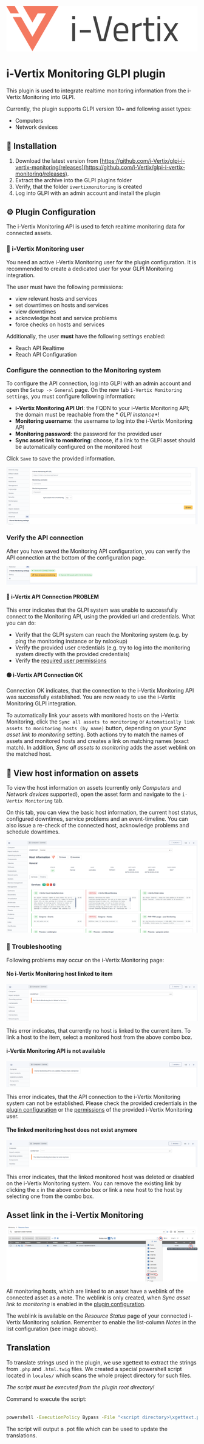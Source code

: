 [<img src="readme/i-vertix.png">](https://i-vertix.com)

# i-Vertix Monitoring GLPI plugin

This plugin is used to integrate realtime monitoring information from the i-Vertix Monitoring into GLPI.

Currently, the plugin supports GLPI version 10+ and following asset types:

- Computers
- Network devices

## 🔧 Installation

1. Download the latest version
   from [https://github.com/i-Vertix/glpi-i-vertix-monitoring/releases](https://github.com/i-Vertix/glpi-i-vertix-monitoring/releases).
2. Extract the archive into the GLPI plugins folder
3. Verify, that the folder `ivertixmonitoring` is created
4. Log into GLPI with an admin account and install the plugin

## ⚙️ Plugin Configuration

The i-Vertix Monitoring API is used to fetch realtime monitoring data for connected assets.

### 🔑 i-Vertix Monitoring user

You need an active i-Vertix Monitoring user for the plugin configuration.
It is recommended to create a dedicated user for your GLPI Monitoring integration.

The user must have the following permissions:

- view relevant hosts and services
- set downtimes on hosts and services
- view downtimes
- acknowledge host and service problems
- force checks on hosts and services

Additionally, the user **must** have the following settings enabled:

- Reach API Realtime
- Reach API Configuration

### Configure the connection to the Monitoring system

To configure the API connection, log into GLPI with an admin account and open the `Setup -> General` page.
On the new tab `i-Vertix Monitoring settings`, you must configure following information:

- **i-Vertix Monitoring API Url**: the FQDN to your i-Vertix Monitoring API; the domain must be reachable from the *
  *GLPI instance**!
- **Monitoring username**: the username to log into the i-Vertix Monitoring API
- **Monitoring password**: the password for the provided user
- **Sync asset link to monitoring**: choose, if a link to the GLPI asset should be automatically configured on the
  monitored host

Click `Save` to save the provided information.

![configure plugin](readme/setup.png)

### Verify the API connection

After you have saved the Monitoring API configuration, you can verify the API connection at the bottom of the
configuration page.

![verify api connection](readme/verify_api_connection.png)

#### 🔴 i-Vertix API Connection PROBLEM

This error indicates that the GLPI system was unable to successfully connect to the Monitoring API, using the provided
url and credentials. What you can do:

- Verify that the GLPI system can reach the Monitoring system (e.g. by ping the monitoring instance or by nslookup)
- Verify the provided user credentials (e.g. try to log into the monitoring system directly with the provided
  credentials)
- Verify the [required user permissions](#-i-vertix-monitoring-user)

#### 🟢 i-Vertix API Connection OK

Connection OK indicates, that the connection to the i-Vertix Monitoring API was successfully established.
You are now ready to use the i-Vertix Monitoring GLPI integration.

To automatically link your assets with monitored hosts on the i-Vertix Monitoring, click
the `Sync all assets to monitoring` or `Automatically link assets to monitoring hosts (by name)` button, depending on
your *Sync asset link to monitoring* setting.
Both actions try to match the names of assets and monitored hosts and creates a link on matching names (exact match).
In addition, *Sync all assets to monitoring* adds the asset weblink on the matched host.

## 👀 View host information on assets

To view the host information on assets (currently only *Computers* and *Network devices* supported),
open the asset form and navigate to the `i-Vertix Monitoring` tab.

On this tab, you can view the basic host information, the current host status, configured downtimes, service problems
and an event-timeline.
You can also issue a re-check of the connected host, acknowledge problems and schedule downtimes.

![host information](readme/host_information.png)

### 🗿 Troubleshooting

Following problems may occur on the i-Vertix Monitoring page:

#### No i-Vertix Monitoring host linked to item

![no host linked](readme/no_host_linked.png)

This error indicates, that currently no host is linked to the current item. To link a host to the item, select a
monitored host from the above combo box.

#### i-Vertix Monitoring API is not available

![linked host does not exist anymore](readme/api_not_available.png)

This error indicates, that the API connection to the i-Vertix Monitoring system can not be established.
Please check the provided credentials in the [plugin configuration](#configure-the-connection-to-the-monitoring-system)
or the [permissions](#-i-vertix-monitoring-user) of the provided i-Vertix Monitoring user.

#### The linked monitoring host does not exist anymore

![linked host does not exist anymore](readme/host_not_exist.png)

This error indicates, that the linked monitored host was deleted or disabled on the i-Vertix Monitoring system.
You can remove the existing link by clicking the `x` in the above combo box or link a new host to the host by selecting
one from the combo box.

## Asset link in the i-Vertix Monitoring

![asset link in monitoring system](readme/monitoring_link.png)

All monitoring hosts, which are linked to an asset have a weblink of the connected asset as a note.
The weblink is only created, when *Sync asset link to monitoring* is enabled in
the [plugin configuration](#configure-the-connection-to-the-monitoring-system).

The weblink is available on the *Resource Status* page of your connected i-Vertix Monitoring solution.
Remember to enable the list-column *Notes* in the list configuration (see image above).

## Translation

To translate strings used in the plugin, we use xgettext to extract the strings from `.php` and `.html.twig` files.
We created a special powershell script located in `locales/` which scans the whole project directory for such files.

*The script must be executed from the plugin root directory!*

Command to execute the script:

```bash

powershell -ExecutionPolicy Bypass -File "<script directory>\xgettext.ps1" -Exe "<path to xgettext.exe>" -Output ".\locales\i-vertix-monitoring.pot"

```

The script will output a .pot file which can be used to update the translations.
